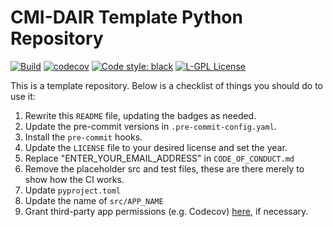 # CMI-DAIR Template Python Repository

[![Build](https://github.com/cmi-dair/template_python_repository/actions/workflows/test.yaml/badge.svg?branch=main)](https://github.com/cmi-dair/template_python_repository/actions/workflows/test.yaml?query=branch%3Amain)
[![codecov](https://codecov.io/gh/cmi-dair/template_python_repository/branch/main/graph/badge.svg?token=22HWWFWPW5)](https://codecov.io/gh/cmi-dair/template_python_repository)
[![Code style: black](https://img.shields.io/badge/code%20style-black-000000.svg)](https://github.com/psf/black)
[![L-GPL License](https://img.shields.io/badge/license-L--GPL-blue.svg)](LICENSE)

This is a template repository. Below is a checklist of things you should do to use it:

1. Rewrite this `README` file, updating the badges as needed.
2. Update the pre-commit versions in `.pre-commit-config.yaml`.
3. Install the `pre-commit` hooks.
4. Update the `LICENSE` file to your desired license and set the year.
5. Replace "ENTER_YOUR_EMAIL_ADDRESS" in `CODE_OF_CONDUCT.md`
6. Remove the placeholder src and test files, these are there merely to show how the CI works.
7. Update `pyproject.toml`
8. Update the name of `src/APP_NAME`
9. Grant third-party app permissions (e.g. Codecov) [here](https://github.com/organizations/cmi-dair/settings/installations), if necessary.
